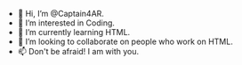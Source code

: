 - 👋 Hi, I’m @Captain4AR.
- 👀 I’m interested in Coding.
- 🌱 I’m currently learning HTML.
- 💞️ I’m looking to collaborate on people who work on HTML.
- 📫 Don't be afraid! I am with you.

<!---
Captain4AR/Captain4AR is a ✨ special ✨ repository because its `README.md` (this file) appears on your GitHub profile.
You can click the Preview link to take a look at your changes.
--->
